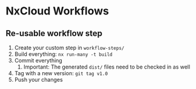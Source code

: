 # NxCloud Workflows

## Re-usable workflow step

1. Create your custom step in `workflow-steps/`
2. Build everything: `nx run-many -t build`
3. Commit everything
   1. Important: The generated `dist/` files need to be checked in as well
4. Tag with a new version: `git tag v1.0`
5. Push your changes



